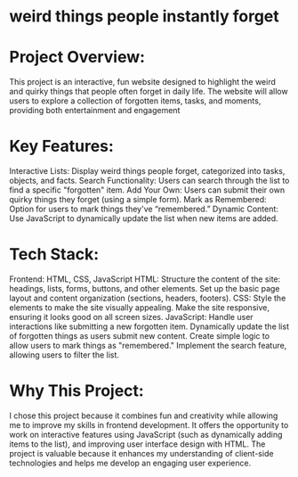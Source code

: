 # weird things people instantly forget

# Project Overview:
This project is an interactive, fun website designed to highlight the weird and quirky things that people often forget in daily life. The website will allow users to explore a collection of forgotten items, tasks, and moments, providing both entertainment and engagement

# Key Features:
Interactive Lists: Display weird things people forget, categorized into tasks, objects, and facts.
Search Functionality: Users can search through the list to find a specific "forgotten" item.
Add Your Own: Users can submit their own quirky things they forget (using a simple form).
Mark as Remembered: Option for users to mark things they've “remembered.”
Dynamic Content: Use JavaScript to dynamically update the list when new items are added.

# Tech Stack:
Frontend: HTML, CSS, JavaScript 
HTML:
Structure the content of the site: headings, lists, forms, buttons, and other elements.
Set up the basic page layout and content organization (sections, headers, footers).
CSS:
Style the elements to make the site visually appealing.
Make the site responsive, ensuring it looks good on all screen sizes.
JavaScript:
Handle user interactions like submitting a new forgotten item.
Dynamically update the list of forgotten things as users submit new content.
Create simple logic to allow users to mark things as "remembered."
Implement the search feature, allowing users to filter the list.

# Why This Project:
I chose this project because it combines fun and creativity while allowing me to improve my skills in frontend development. It offers the opportunity to work on interactive features using JavaScript (such as dynamically adding items to the list), and improving user interface design with HTML. The project is valuable because it enhances my understanding of client-side technologies and helps me develop an engaging user experience.

